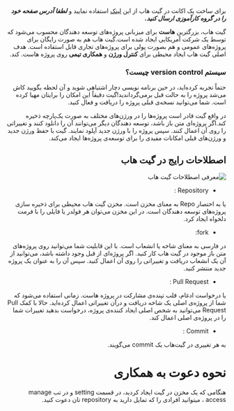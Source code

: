 <div dir="rtl">
 
 برای ساخت یک اکانت در گیت هاب از این [لینک](https://github.com/join?return_to=%2Ffeatures&source=login) استفاده نمایید و ***لطفا آدرس صفحه خود را در گروه کارآموزی ارسال کنید.***

گیت هاب، بزرگترین **هاست** برای میزبانی پروژه‌های توسعه دهندگان محسوب می‌شود که توسط یک شرکت آمریکایی ایجاد شده است.گیت هاب هم به صورت رایگان برای پروژه‌های عمومی و هم بصورت پولی برای پرو‌ژه‌های تجاری قابل استفاده است.
هدف اصلی گیت هاب ایجاد محیطی برای **کنترل ورژن** و **همکاری تیمی** روی پرو‌ژه هاست.
کند.

### سیستم version control چیست؟

حتماً تجربه‌ کرده‌اید، در حین برنامه نویسی دچار اشتباهی شوید و آن لحظه بگویید کاش می‌شد پروژه را به حالت قبل برمی‌گرداندید!گیت دقیقاً این امکان را برایتان مهیا کرده است. شما می‌توانید نسخه‌ی قبلی پروژه را دریافت و فعال کنید.

در واقع گیت قادر است پروژه‌ها را در ورژن‌های مختلف به صورت یک‌پارچه ذخیره کند.اگر پروژه‌ای متن باز باشد، توسعه دهندگان دیگر می‌توانند آن را دانلود کنند و تغییراتی را روی آن اعمال کنند. سپس پروژه را با ورژن جدید آپلود نمایند. گیت با حفظ ورژن جدید و ورژن‌های قبلی امکانات مفیدی را برای توسعه‌ی پروژه‌ها ایجاد می‌کند.

## اصطلاحات رایج در گیت‌ هاب

![معرفی اصطلاحات گیت هاب](https://adminesite.com/wp-content/uploads/2019/09/introduce-Github.png)

+ Repository :

یا به اختصار Repo به معنای مخزن است. مخزن گیت هاب محیطی برای ذخیره سازی پروژه‌های توسعه دهندگان است. در این مخزن می‌توان هر فولدر یا فایلی را با فرمت دلخواه ایجاد کرد.

+ fork:

 در فارسی به معنای شاخه یا انشعاب است. با این قابلیت شما می‌توانید روی پروژه‌های متن باز موجود در گیت هاب کار کنید. اگر پروژه‌ای از قبل وجود داشته باشد، می‌توانید از آن یک انشعاب دریافت و تغییراتی را روی آن اعمال کنید. سپس آن را به عنوان یک پروژه جدید منتشر کنید.

+ Pull Request :

یا درخواست ادغام، قلب تپنده‌ی مشارکت در پروژه هاست. زمانی استفاده می‌شود که شما از پروژه‌ی اصلی یک شاخه دریافت و درآن تغییراتی اعمال کرده‌اید. حالا با کمک Pull Request می‌توانید به شخص اصلی ایجاد کننده‌ی پروژه، درخواست بدهید تغییرات شما را در پروژه‌ی اصلی اعمال کند.

+ Commit :

به هر تغییری در گیت‌هاب یک commit می‌گویند.

# نحوه دعوت به همکاری 
هنگامی که یک مخزن در گیت ایجاد کردید، در قسمت setting و در تب manage access ، میتوانید افرادی را که تمایل دارید به repository تان دعوت کنید.
 
 </div>
